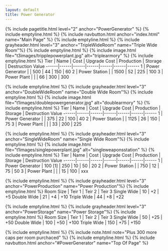 ```yaml
---
layout: default
title: Power Generator
---
```

{% include pagetitle.html level="2" anchor="PowerGenerator" %}
{% include emptyline.html %}
{% include navbutton.html anchor="index.html" name="Main Page" %}
{% include emptyline.html %}
{% include grayheader.html level="3" anchor="TripleWideRoom" name="Triple Wide Room"%}
{% include emptyline.html %}
{% include image.html file="t3images/tripplepowerplant.jpg" alt="triplearmory" %}
{% include emptyline.html %}
Tier | Name | Cost | Upgrade Cost | Production | Storage | Destruction Value
------|------|------|------|------|------|------
1 | Power Generator | | 500 | 44 | 150 | 60
2 | Power Station | | 1500 | 52 | 225 | 100
3 | Power Plant | | | 66 | 300 | 300

{% include emptyline.html %}
{% include grayheader.html level="3" anchor="DoubleWideRoom" name="Double Wide Room"%}
{% include emptyline.html %}
{% include image.html file="t1images/doublepowergenerator.jpg" alt="doublearmory" %}
{% include emptyline.html %}
Tier | Name | Cost | Upgrade Cost | Production | Storage | Destruction Value
------|------|------|------|------|------|------
1 | Power Generator | | 375 | 22 | 100 | 40
2 | Power Station | | 1125 | 26 | 150 | 75
3 | Power Plant | | | 33 | 200 | 225


{% include emptyline.html %}
{% include grayheader.html level="3" anchor="SingleWideRoom" name="Single Wide Room"%}
{% include emptyline.html %}
{% include image.html file="t1images/singlepowerplant.jpg" alt="singleweaponsstation" %}
{% include emptyline.html %}
Tier | Name | Cost | Upgrade Cost | Production | Storage | Destruction Value
------|------|------|------|------|------|------
1 | Power Generator | 100 [1] | 250 | 10 | 50 | 20
2 | Power Station | | 750 | 12 | 75 | 50
3 | Power Plant | | | 15 | 100 | xxx

{% include emptyline.html %}
{% include grayheader.html level="3" anchor="PowerProduction" name="Power Production"%}
{% include emptyline.html %}
Room Size | Teir 1 | Teir 2 | Teir 3
Single Wide | 10 | +2 | +5
Double Wide | 21 | +4 | +10
Triple Wide | 44 | +8 | +22

{% include emptyline.html %}
{% include grayheader.html level="3" anchor="PowerStorage" name="Power Storage"%}
{% include emptyline.html %}
Room Size | Teir 1 | Teir 2 | Teir 3
Single Wide | 50 | +25 | +50
Double Wide | 100 | +50 | +100
Triple Wide | 150 | +75 | +150

{% include emptyline.html %}
{% include note.html note="Plus 300 more caps per room purchaced" %}
{% include emptyline.html %}
{% include navbutton.html anchor="#PowerGenerator" name="Top Of Page" %}

